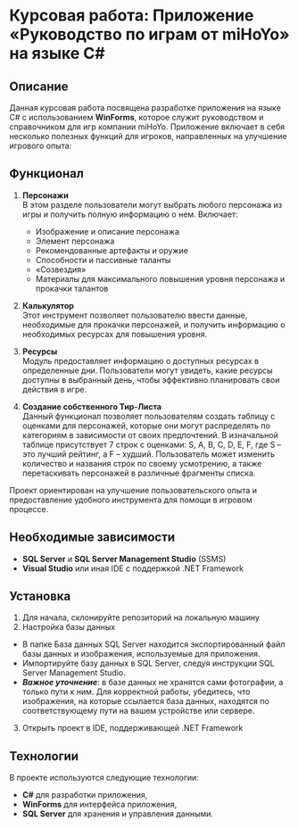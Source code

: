 # Курсовая работа: Приложение «Руководство по играм от miHoYo» на языке C#

## Описание
Данная курсовая работа посвящена разработке приложения на языке C# с использованием **WinForms**, которое служит руководством и справочником для игр компании miHoYo. Приложение включает в себя несколько полезных функций для игроков, направленных на улучшение игрового опыта:

## Функционал
1. **Персонажи**  
   В этом разделе пользователи могут выбрать любого персонажа из игры и получить полную информацию о нем. Включает:
   - Изображение и описание персонажа
   - Элемент персонажа
   - Рекомендованные артефакты и оружие
   - Способности и пассивные таланты
   - «Созвездия»
   - Материалы для максимального повышения уровня персонажа и прокачки талантов

2. **Калькулятор**  
   Этот инструмент позволяет пользователю ввести данные, необходимые для прокачки персонажей, и получить информацию о необходимых ресурсах для повышения уровня.

3. **Ресурсы**  
   Модуль предоставляет информацию о доступных ресурсах в определенные дни. Пользователи могут увидеть, какие ресурсы доступны в выбранный день, чтобы эффективно планировать свои действия в игре.

4. **Создание собственного Тир-Листа**  
   Данный функционал позволяет пользователям создать таблицу с оценками для персонажей, которые они могут распределять по категориям в зависимости от своих предпочтений. В изначальной таблице присутствует 7 строк с оценками: S, A, B, C, D, E, F, где S – это лучший рейтинг, а F – худший. Пользователь может изменить количество и названия строк по своему усмотрению, а также перетаскивать персонажей в различные фрагменты списка.

Проект ориентирован на улучшение пользовательского опыта и предоставление удобного инструмента для помощи в игровом процессе.

## Необходимые зависимости
- **SQL Server** и **SQL Server Management Studio** (SSMS)
- **Visual Studio** или иная IDE с поддержкой .NET Framework

## Установка

1) Для начала, склонируйте репозиторий на локальную машину
2) Настройка базы данных
  - В папке База данных SQL Server находится экспортированный файл базы данных и изображения, используемые для приложения.
  - Импортируйте базу данных в SQL Server, следуя инструкции SQL Server Management Studio.
  - ***Важное уточнение***: в базе данных не хранятся сами фотографии, а только пути к ним. Для корректной работы, убедитесь, что изображения, на которые ссылается база данных, находятся по соответствующему пути на вашем устройстве или сервере.
3) Открыть проект в IDE, поддерживающей .NET Framework


## Технологии
В проекте используются следующие технологии:

- **C#** для разработки приложения,
- **WinForms** для интерфейса приложения,
- **SQL Server** для хранения и управления данными.
